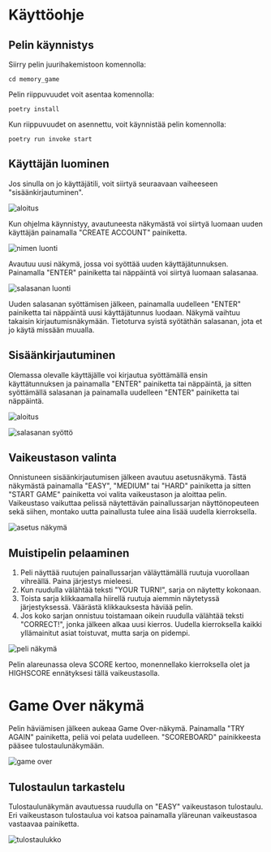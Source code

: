 # Käyttöohje

## Pelin käynnistys

Siirry pelin juurihakemistoon komennolla:
```
cd memory_game
```
Pelin riippuvuudet voit asentaa komennolla:
```
poetry install
```
Kun riippuvuudet on asennettu, voit käynnistää pelin komennolla:
```
poetry run invoke start
```

## Käyttäjän luominen

Jos sinulla on jo käyttäjätili, voit siirtyä seuraavaan vaiheeseen "sisäänkirjautuminen".

![aloitus](kuvat/ohje1.png)

Kun ohjelma käynnistyy, avautuneesta näkymästä voi siirtyä luomaan uuden käyttäjän painamalla "CREATE ACCOUNT" painiketta.

![nimen luonti](kuvat/ohje2.png)

Avautuu uusi näkymä, jossa voi syöttää uuden käyttäjätunnuksen. Painamalla "ENTER" painiketta tai näppäintä voi siirtyä luomaan salasanaa.

![salasanan luonti](kuvat/ohje3.png)

Uuden salasanan syöttämisen jälkeen, painamalla uudelleen "ENTER" painiketta tai näppäintä uusi käyttäjätunnus luodaan. Näkymä vaihtuu takaisin kirjautumisnäkymään. Tietoturva syistä syötäthän salasanan, jota et jo käytä missään muualla.

## Sisäänkirjautuminen

Olemassa olevalle käyttäjälle voi kirjautua syöttämällä ensin käyttätunnuksen ja painamalla "ENTER" painiketta tai näppäintä, ja sitten syöttämällä salasanan ja painamalla uudelleen "ENTER" painiketta tai näppäintä.

![aloitus](kuvat/ohje4.png)

![salasanan syöttö](kuvat/ohje5.png)

## Vaikeustason valinta

Onnistuneen sisäänkirjautumisen jälkeen avautuu asetusnäkymä. Tästä näkymästä painamalla "EASY", "MEDIUM" tai "HARD" painiketta ja sitten "START GAME" painiketta voi valita vaikeustason ja aloittaa pelin.
Vaikeustaso vaikuttaa pelissä näytettävän painallussarjan näyttönopeuteen sekä siihen, montako uutta painallusta tulee aina lisää uudella kierroksella.

![asetus näkymä](kuvat/ohje6.png)

## Muistipelin pelaaminen

1) Peli näyttää ruutujen painallussarjan väläyttämällä ruutuja vuorollaan vihreällä. Paina järjestys mieleesi.
2) Kun ruudulla välähtää teksti "YOUR TURN!", sarja on näytetty kokonaan.
3) Toista sarja klikkaamalla hiirellä ruutuja aiemmin näytetyssä järjestyksessä. Väärästä klikkauksesta häviää pelin.
4) Jos koko sarjan onnistuu toistamaan oikein ruudulla välähtää teksti "CORRECT!", jonka jälkeen alkaa uusi kierros. Uudella kierroksella kaikki yllämainitut asiat toistuvat, mutta sarja on pidempi.

![peli näkymä](kuvat/ohje7.png)

Pelin alareunassa oleva SCORE kertoo, monennellako kierroksella olet ja HIGHSCORE ennätyksesi tällä vaikeustasolla.

# Game Over näkymä

Pelin häviämisen jälkeen aukeaa Game Over-näkymä. Painamalla "TRY AGAIN" painiketta, peliä voi pelata uudelleen. "SCOREBOARD" painikkeesta pääsee tulostaulunäkymään.

![game over](kuvat/ohje8.png)

## Tulostaulun tarkastelu

Tulostaulunäkymän avautuessa ruudulla on "EASY" vaikeustason tulostaulu. Eri vaikeustason tulostaulua voi katsoa painamalla yläreunan vaikeustasoa vastaavaa painiketta.

![tulostaulukko](kuvat/ohje9.png)
